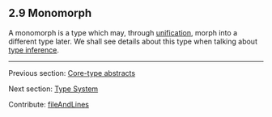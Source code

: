 ## 2.9 Monomorph

A monomorph is a type which may, through [unification](type-system-unification.md), morph into a different type later. We shall see details about this type when talking about [type inference](type-system-type-inference.md).

---

Previous section: [Core-type abstracts](types-abstract-core-type.md)

Next section: [Type System](type-system.md)

Contribute: [fileAndLines](https://github.com/HaxeFoundation/HaxeManual/blob/master/02-types.tex#L843-843)